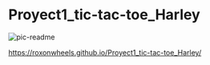 # Proyect1_tic-tac-toe_Harley #


![pic-readme](https://user-images.githubusercontent.com/91464194/143822489-2be399d9-16bf-42db-be07-96e0a848aa91.png)

https://roxonwheels.github.io/Proyect1_tic-tac-toe_Harley/



